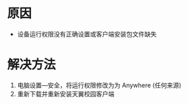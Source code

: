 <!-- TITLE: 故障 0 天翼校园客户端安装后提示软件损坏 -->
<!-- SUBTITLE: 本错误属于MacOS下天翼校园客户端错误-->

# 原因

- 设备运行权限没有正确设置或客户端安装包文件缺失

# 解决方法

1. 电脑设置—安全，将运行权限修改为为 Anywhere (任何来源)
2. 重新下载并重新安装天翼校园客户端